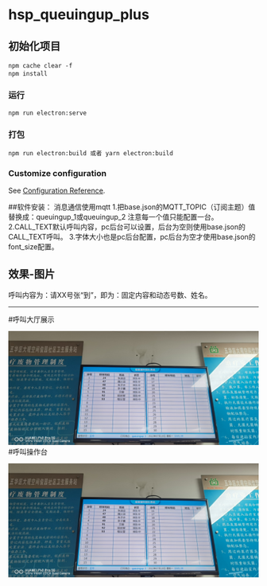# hsp_queuingup_plus

## 初始化项目
```
npm cache clear -f
npm install
```

### 运行
```
npm run electron:serve
```

### 打包
```
npm run electron:build 或者 yarn electron:build
```

### Customize configuration
See [Configuration Reference](https://cli.vuejs.org/config/).

##软件安装：
消息通信使用mqtt
1.把base.json的MQTT_TOPIC（订阅主题）值替换成：queuingup_1或queuingup_2 注意每一个值只能配置一台。
2.CALL_TEXT默认呼叫内容，pc后台可以设置，后台为空则使用base.json的CALL_TEXT呼叫。
3.字体大小也是pc后台配置，pc后台为空才使用base.json的font_size配置。

## 效果-图片
呼叫内容为：请XX号张“到”，即为：固定内容和动态号数、姓名。
***

#呼叫大厅展示

![Image text](https://github.com/huanglishi/electron_queuingup/blob/main/demo_img.jpg)
#呼叫操作台

![Image text](https://github.com/huanglishi/electron_queuingup/blob/main/demo2_img.jpg)

